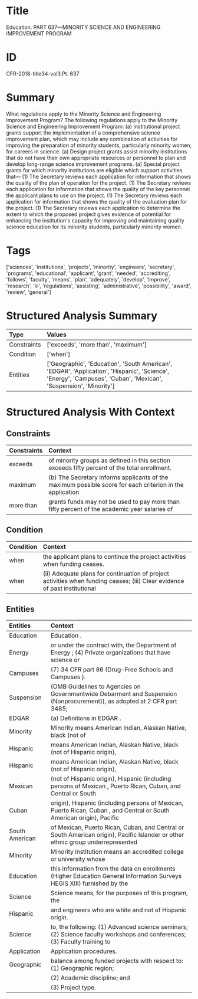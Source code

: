# Title

 Education. PART 637—MINORITY SCIENCE AND ENGINEERING IMPROVEMENT PROGRAM


# ID

 CFR-2018-title34-vol3.Pt. 637


# Summary

What regulations apply to the Minority Science and Engineering Improvement Program?
The following regulations apply to the Minority Science and Engineering Improvement Program:
(a) Institutional project grants support the implementation of a comprehensive science improvement plan, which may include any combination of activities for improving the preparation of minority students, particularly minority women, for careers in science.
(a) Design project grants assist minority institutions that do not have their own appropriate resources or personnel to plan and develop long-range science improvement programs.
(a) Special project grants for which minority institutions are eligible which support activities that&#8212;
(1) The Secretary reviews each application for information that shows the quality of the plan of operation for the project.
(1) The Secretary reviews each application for information that shows the quality of the key personnel the applicant plans to use on the project.
(1) The Secretary reviews each application for information that shows the quality of the evaluation plan for the project.
(1) The Secretary reviews each application to determine the extent to which the proposed project gives evidence of potential for enhancing the institution's capacity for improving and maintaining quality science education for its minority students, particularly minority women.


# Tags

['sciences', 'institutions', 'projects', 'minority', 'engineers', 'secretary', 'programs', 'educational', 'applicant', 'grant', 'needed', 'accrediting', 'follows', 'faculty', 'means', 'plan', 'adequately', 'develop', 'improve', 'research', 'iii', 'regulations', 'assisting', 'administrative', 'possibility', 'award', 'review', 'general']


# Structured Analysis Summary

| Type        | Values                                                                                                                                                           |
|:------------|:-----------------------------------------------------------------------------------------------------------------------------------------------------------------|
| Constraints | ['exceeds', 'more than', 'maximum']                                                                                                                              |
| Condition   | ['when']                                                                                                                                                         |
| Entities    | ['Geographic', 'Education', 'South American', 'EDGAR', 'Application', 'Hispanic', 'Science', 'Energy', 'Campuses', 'Cuban', 'Mexican', 'Suspension', 'Minority'] |


# Structured Analysis With Context

 


## Constraints

| Constraints   | Context                                                                                                   |
|:--------------|:----------------------------------------------------------------------------------------------------------|
| exceeds       | of minority groups as defined in this section exceeds  fifty percent of the total enrollment.             |
| maximum       | (b) The Secretary informs applicants of the  maximum possible score for each criterion in the application |
| more than     | grants funds may not be used to pay more than fifty percent of the academic year salaries of              |


## Condition

| Condition   | Context                                                                                                                    |
|:------------|:---------------------------------------------------------------------------------------------------------------------------|
| when        | the applicant plans to continue the project activities when  funding ceases.                                               |
| when        | (ii) Adequate plans for continuation of project activities when funding ceases; (iii) Clear evidence of past institutional |


## Entities

| Entities       | Context                                                                                                                         |
|:---------------|:--------------------------------------------------------------------------------------------------------------------------------|
| Education      | Education .                                                                                                                     |
| Energy         | or under the contract with, the Department of Energy ; (4) Private organizations that have science or                           |
| Campuses       | (7) 34 CFR part 86 (Drug-Free Schools and Campuses ).                                                                           |
| Suspension     | (OMB Guidelines to Agencies on Governmentwide Debarment and Suspension (Nonprocurement)), as adopted at 2 CFR part 3485;        |
| EDGAR          | (a) Definitions in  EDGAR .                                                                                                     |
| Minority       | Minority means American Indian, Alaskan Native, black (not of                                                                   |
| Hispanic       | means American Indian, Alaskan Native, black (not of Hispanic  origin),                                                         |
| Hispanic       | means American Indian, Alaskan Native, black (not of Hispanic  origin),                                                         |
| Mexican        | (not of Hispanic origin), Hispanic (including persons of Mexican , Puerto Rican, Cuban, and Central or South                    |
| Cuban          | origin), Hispanic (including persons of Mexican, Puerto Rican, Cuban , and Central or South American origin), Pacific           |
| South American | of Mexican, Puerto Rican, Cuban, and Central or South American origin), Pacific Islander or other ethnic group underrepresented |
| Minority       | Minority institution means an accredited college or university whose                                                            |
| Education      | this information from the data on enrollments (Higher Education General Information Surveys HEGIS XIII) furnished by the        |
| Science        | Science means, for the purposes of this program, the                                                                            |
| Hispanic       | and engineers who are white and not of Hispanic  origin.                                                                        |
| Science        | to, the following: (1) Advanced science seminars; (2) Science faculty workshops and conferences; (3) Faculty training to        |
| Application    | Application  procedures.                                                                                                        |
| Geographic     | balance among funded projects with respect to: (1) Geographic  region;                                                          |
|                |               (2) Academic discipline; and                                                                                      |
|                |               (3) Project type.                                                                                                 |


